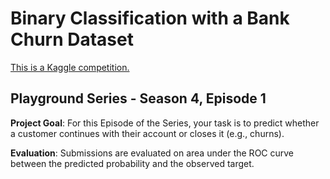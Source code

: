 # Binary Classification with a Bank Churn Dataset

[This is a Kaggle competition.](https://www.kaggle.com/competitions/playground-series-s4e1)

## Playground Series - Season 4, Episode 1

**Project Goal**: For this Episode of the Series, your task is to predict whether a customer continues with their account or closes it (e.g., churns). 


**Evaluation**: Submissions are evaluated on area under the ROC curve between the predicted probability and the observed target.
